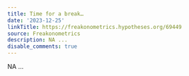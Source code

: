 ```yaml
---
title: Time for a break…
date: '2023-12-25'
linkTitle: https://freakonometrics.hypotheses.org/69449
source: Freakonometrics
description: NA ...
disable_comments: true
---
```

NA ...